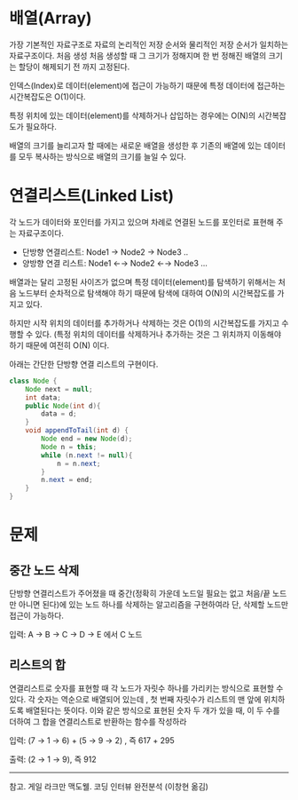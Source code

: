 # 배열(Array)

가장 기본적인 자료구조로 자료의 논리적인 저장 순서와 물리적인 저장 순서가 일치하는 자료구조이다. 처음 생성 처음 생성할 때 그 크기가 정해지며 한 번 정해진 배열의 크기는 할당이 해제되기 전 까지 고정된다. 

인덱스(Index)로 데이터(element)에 접근이 가능하기 때문에 특정 데이터에 접근하는 시간복잡도은 O(1)이다. 

특정 위치에 있는 데이터(element)를 삭제하거나 삽입하는 경우에는 O(N)의 시간복잡도가 필요하다.

배열의 크기를 늘리고자 할 때에는 새로운 배열을 생성한 후 기존의 배열에 있는 데이터를 모두 복사하는 방식으로 배열의 크기를 늘일 수 있다.

# 연결리스트(Linked List)

각 노드가 데이터와 포인터를 가지고 있으며 차례로 연결된 노드를 포인터로 표현해 주는 자료구조이다. 

- 단방향 연결리스트: Node1 → Node2 → Node3 ..
- 양방향 연결 리스트: Node1 ←→ Node2 ←→ Node3 ...

배열과는 달리 고정된 사이즈가 없으며 특정 데이터(element)를 탐색하기 위해서는 처음 노드부터 순차적으로 탐색해야 하기 때문에 탐색에 대하여 O(N)의 시간복잡도를 가지고 있다. 

하지만 시작 위치의 데이터를 추가하거나 삭제하는 것은 O(1)의 시간복잡도를 가지고 수행할 수 있다. (특정 위치의 데이터를 삭제하거나 추가하는 것은 그 위치까지 이동해야 하기 때문에 여전히 O(N) 이다.

아래는 간단한 단방향 연결 리스트의 구현이다.

```java
class Node {
	Node next = null;
	int data;
	public Node(int d){
		data = d;
	}
	void appendToTail(int d) {
		Node end = new Node(d);
		Node n = this;
		while (n.next != null){
			n = n.next;
		}
		n.next = end;
	}
}
```

# 문제

## 중간 노드 삭제

단방향 연결리스트가 주어졌을 때 중간(정확히 가운데 노드일 필요는 없고 처음/끝 노드만 아니면 된다)에 있는 노드 하나를 삭제하는 알고리즘을 구현하여라 단, 삭제할 노드만 접근이 가능하다.

입력: A → B → C → D → E  에서 C 노드

## 리스트의 합

연결리스트로 숫자를 표현할 때 각 노드가 자릿수 하나를 가리키는 방식으로 표현할 수 있다. 각 숫자는 역순으로 배열되어 있는데 , 첫 번째 자릿수가 리스트의 맨 앞에 위치하도록 배열된다는 뜻이다. 이와 같은 방식으로 표현된 숫자 두 개가 있을 때, 이 두 수를 더하여 그 합을 연결리스트로 반환하는 함수를 작성하라

입력: (7 → 1 → 6) + (5 → 9 → 2) , 즉 617 + 295

출력: (2 → 1 → 9), 즉 912 

---

참고. 게일 라크만 맥도웰. 코딩 인터뷰 완전분석 (이창현 옮김)
